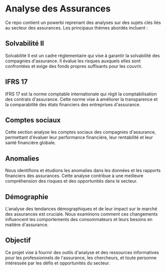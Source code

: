 # Analyse des Assurances

Ce repo contient un powerbi reprenant des analyses sur des sujets clés liés au secteur des assurances. Les principaux thèmes abordés incluent :


## Solvabilité II
Solvabilité II est un cadre réglementaire qui vise à garantir la solvabilité des compagnies d'assurance. Il évalue les risques auxquels elles sont confrontées et exige des fonds propres suffisants pour les couvrir.

## IFRS 17
IFRS 17 est la norme comptable internationale qui régit la comptabilisation des contrats d'assurance. Cette norme vise à améliorer la transparence et la comparabilité des états financiers des entreprises d'assurance.

## Comptes sociaux
Cette section analyse les comptes sociaux des compagnies d'assurance, permettant d'évaluer leur performance financière, leur rentabilité et leur santé financière globale.

## Anomalies
Nous identifions et étudions les anomalies dans les données et les rapports financiers des assurances. Cette analyse contribue à une meilleure compréhension des risques et des opportunités dans le secteur.

## Démographie
L'analyse des tendances démographiques et de leur impact sur le marché des assurances est cruciale. Nous examinons comment ces changements influencent les comportements des consommateurs et leurs besoins en matière d'assurance.

## Objectif
Ce projet vise à fournir des outils d'analyse et des ressources informatives pour les professionnels de l'assurance, les chercheurs, et toute personne intéressée par les défis et opportunités du secteur.
